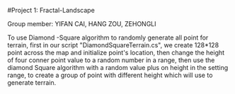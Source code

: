 #Project 1: Fractal-Landscape

Group member: YIFAN CAI, HANG ZOU, ZEHONGLI

To use Diamond -Square algorithm to randomly generate all point for terrain, first in our script "DiamondSquareTerrain.cs", we create 128*128 point across the map and initialize point's location, then change the height of four conner point value to a random number in a range, then use the diamond Square algorithm with a random value plus on height in the setting range, to create a group of point with different height which will use to generate terrain.